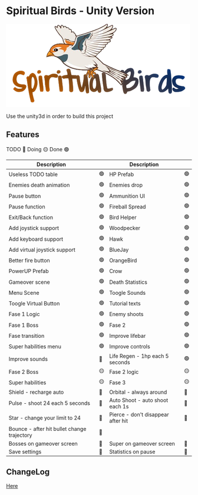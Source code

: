 # Spiritual Birds - Unity Version

![Spiritual Birds - Unity Version](Assets/Artwork/Sprites/logo.png?raw=true "Spiritual Birds - Unity Version")

Use the unity3d in order to build this project

## Features

TODO 🔴
Doing 🟡
Done 🟢

| Description |  | Description |  |
| -- | -- | -- | -- |
| Useless TODO table | 🟢 | HP Prefab | 🟢 |
| Enemies death animation | 🟢 | Enemies drop | 🟢 |
| Pause button | 🟢 | Ammunition UI | 🟢 |
| Pause function | 🟢 | Fireball Spread | 🟢 |
| Exit/Back function | 🟢 | Bird Helper | 🟢 |
| Add joystick support | 🟢 | Woodpecker | 🟢 |
| Add keyboard support | 🟢 | Hawk | 🟢 |
| Add virtual joystick support | 🟢 | BlueJay | 🟢 |
| Better fire button | 🟢 | OrangeBird | 🟢 |
| PowerUP Prefab | 🟢 | Crow | 🟢 |
| Gameover scene | 🟢 | Death Statistics | 🟢 |
| Menu Scene | 🟢 | Toogle Sounds | 🟢 |
| Toogle Virtual Button | 🟢 | Tutorial texts | 🟢 |
| Fase 1 Logic | 🟢 | Enemy shoots | 🟢 |
| Fase 1 Boss | 🟢 | Fase 2 | 🟢 |
| Fase transition | 🟢 | Improve lifebar | 🟢 |
| Super habilities menu | 🟢 | Improve controls | 🟢 |
| Improve sounds | 🔴 | Life Regen - 1hp each 5 seconds | 🟢 |
| Fase 2 Boss | 🟡 | Fase 2 logic | 🟡 |
| Super habilities | 🟡 | Fase 3 | 🟡 |
| Shield - recharge auto | 🔴 | Orbital - always around | 🔴 |
| Pulse - shoot 24 each 5 seconds | 🔴 |  Auto Shoot - auto shoot each 1s | 🔴 |
| Star - change your limit to 24 | 🔴 | Pierce - don't disappear after hit | 🔴 |
| Bounce - after hit bullet change trajectory | 🔴 |  |  |
| Bosses on gameover screen | 🔴 | Super on gameover screen | 🔴 |
| Save settings | 🔴 |Statistics on pause | 🔴 |

## ChangeLog

[Here](CHANGELOG.md)
